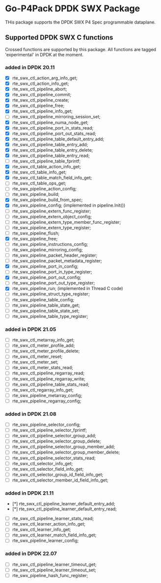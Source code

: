 # Go-P4Pack DPDK SWX Package

THis package supports the DPDK SWX P4 Spec programmable dataplane.

## Supported DPDK SWX C functions

Crossed functions are supported by this package. All functions are tagged 'experimental' in DPDK at the moment.

### added in DPDK 20.11

- [x] rte_swx_ctl_action_arg_info_get;
- [x] rte_swx_ctl_action_info_get;
- [x] rte_swx_ctl_pipeline_abort;
- [x] rte_swx_ctl_pipeline_commit;
- [x] rte_swx_ctl_pipeline_create;
- [x] rte_swx_ctl_pipeline_free;
- [x] rte_swx_ctl_pipeline_info_get;
- [ ] rte_swx_ctl_pipeline_mirroring_session_set;
- [x] rte_swx_ctl_pipeline_numa_node_get;
- [x] rte_swx_ctl_pipeline_port_in_stats_read;
- [x] rte_swx_ctl_pipeline_port_out_stats_read;
- [x] rte_swx_ctl_pipeline_table_default_entry_add;
- [x] rte_swx_ctl_pipeline_table_entry_add;
- [x] rte_swx_ctl_pipeline_table_entry_delete;
- [x] rte_swx_ctl_pipeline_table_entry_read;
- [ ] rte_swx_ctl_pipeline_table_fprintf;
- [x] rte_swx_ctl_table_action_info_get;
- [x] rte_swx_ctl_table_info_get;
- [x] rte_swx_ctl_table_match_field_info_get;
- [ ] rte_swx_ctl_table_ops_get;
- [ ] rte_swx_pipeline_action_config;
- [ ] rte_swx_pipeline_build;
- [x] rte_swx_pipeline_build_from_spec;
- [x] rte_swx_pipeline_config; (implemented in pipeline.Init())
- [ ] rte_swx_pipeline_extern_func_register;
- [ ] rte_swx_pipeline_extern_object_config;
- [ ] rte_swx_pipeline_extern_type_member_func_register;
- [ ] rte_swx_pipeline_extern_type_register;
- [ ] rte_swx_pipeline_flush;
- [x] rte_swx_pipeline_free;
- [ ] rte_swx_pipeline_instructions_config;
- [ ] rte_swx_pipeline_mirroring_config;
- [ ] rte_swx_pipeline_packet_header_register;
- [ ] rte_swx_pipeline_packet_metadata_register;
- [x] rte_swx_pipeline_port_in_config;
- [ ] rte_swx_pipeline_port_in_type_register;
- [x] rte_swx_pipeline_port_out_config;
- [ ] rte_swx_pipeline_port_out_type_register;
- [x] rte_swx_pipeline_run; (implemented in Thread C code)
- [ ] rte_swx_pipeline_struct_type_register;
- [ ] rte_swx_pipeline_table_config;
- [ ] rte_swx_pipeline_table_state_get;
- [ ] rte_swx_pipeline_table_state_set;
- [ ] rte_swx_pipeline_table_type_register;

### added in DPDK 21.05

- [ ] rte_swx_ctl_metarray_info_get;
- [ ] rte_swx_ctl_meter_profile_add;
- [ ] rte_swx_ctl_meter_profile_delete;
- [ ] rte_swx_ctl_meter_reset;
- [ ] rte_swx_ctl_meter_set;
- [ ] rte_swx_ctl_meter_stats_read;
- [ ] rte_swx_ctl_pipeline_regarray_read;
- [ ] rte_swx_ctl_pipeline_regarray_write;
- [ ] rte_swx_ctl_pipeline_table_stats_read;
- [ ] rte_swx_ctl_regarray_info_get;
- [ ] rte_swx_pipeline_metarray_config;
- [ ] rte_swx_pipeline_regarray_config;

### added in DPDK 21.08

- [ ] rte_swx_pipeline_selector_config;
- [ ] rte_swx_ctl_pipeline_selector_fprintf;
- [ ] rte_swx_ctl_pipeline_selector_group_add;
- [ ] rte_swx_ctl_pipeline_selector_group_delete;
- [ ] rte_swx_ctl_pipeline_selector_group_member_add;
- [ ] rte_swx_ctl_pipeline_selector_group_member_delete;
- [ ] rte_swx_ctl_pipeline_selector_stats_read;
- [ ] rte_swx_ctl_selector_info_get;
- [ ] rte_swx_ctl_selector_field_info_get;
- [ ] rte_swx_ctl_selector_group_id_field_info_get;
- [ ] rte_swx_ctl_selector_member_id_field_info_get;

### added in DPDK 21.11

- [*] rte_swx_ctl_pipeline_learner_default_entry_add;
- [*] rte_swx_ctl_pipeline_learner_default_entry_read;
- [ ] rte_swx_ctl_pipeline_learner_stats_read;
- [ ] rte_swx_ctl_learner_action_info_get;
- [ ] rte_swx_ctl_learner_info_get;
- [ ] rte_swx_ctl_learner_match_field_info_get;
- [ ] rte_swx_pipeline_learner_config;

### added in DPDK 22.07

- [ ] rte_swx_ctl_pipeline_learner_timeout_get;
- [ ] rte_swx_ctl_pipeline_learner_timeout_set;
- [ ] rte_swx_pipeline_hash_func_register;
